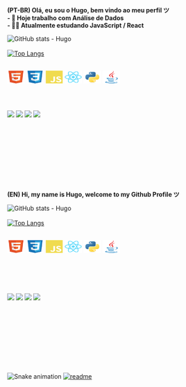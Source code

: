 <strong>(PT-BR) Olá, eu sou o Hugo, bem vindo ao meu perfil ツ</strong>
<br><strong> - 💼 Hoje trabalho com Análise de Dados </strong>
<br><strong> - 👨‍💻 Atualmente estudando JavaScript / React </strong>
<div>
  
![GitHub stats - Hugo](https://github-readme-stats.vercel.app/api?locale=pt-br&username=hugoFreit4s&show_icons=true&theme=onedark)
<br><br>
[![Top Langs](https://github-readme-stats.vercel.app/api/top-langs/?username=hugoFreit4s&theme=onedark&locale=pt-br)](https://github.com/hugoFreit4s/github-readme-stats)
</div>

<div style="display: inline_block"><br>

  <img align="center" alt="HTML" height="30" width="40" src="https://raw.githubusercontent.com/devicons/devicon/master/icons/html5/html5-original.svg">
  <img align="center" alt="CSS" height="30" width="40" src="https://raw.githubusercontent.com/devicons/devicon/master/icons/css3/css3-original.svg">
  <img align="center" alt="Js" height="30" width="40" src="https://raw.githubusercontent.com/devicons/devicon/master/icons/javascript/javascript-plain.svg">
  <img align="center" alt="React" height="30" width="40" src="https://raw.githubusercontent.com/devicons/devicon/master/icons/react/react-original.svg">
  <img align="center" alt="Python" height="30" width="40" src="https://raw.githubusercontent.com/devicons/devicon/master/icons/python/python-original.svg">
  <img align="center" alt="Python" height="30" width="40" src="https://raw.githubusercontent.com/devicons/devicon/master/icons/java/java-original.svg">

</div>

<br><br>

<div> 

  <a href="https://instagram.com/h.freit4s" target="_blank"><img src="https://img.shields.io/badge/-Instagram-%23E4405F?style=for-the-badge&logo=instagram&logoColor=white" target="_blank"></a>
  <a href="https://discord.gg/wagxzStdcR" target="_blank"><img src="https://img.shields.io/badge/Discord-7289DA?style=for-the-badge&logo=discord&logoColor=white" target="_blank"></a> 
  <a href = "mailto:hugo.encaminhados@gmail.com"><img src="https://img.shields.io/badge/-Gmail-%23333?style=for-the-badge&logo=gmail&logoColor=white" target="_blank"></a>
  <a href="https://www.linkedin.com/in/hugo-de-freitas-93887b260/" target="_blank"><img src="https://img.shields.io/badge/-LinkedIn-%230077B5?style=for-the-badge&logo=linkedin&logoColor=white" target="_blank"></a> 
  
</div>

<br><br><br><br><br><br><br><br>

<strong>(EN) Hi, my name is Hugo, welcome to my Github Profile ツ</strong>

<div>

  ![GitHub stats - Hugo](https://github-readme-stats.vercel.app/api?username=hugoFreit4s&show_icons=true&theme=onedark)
  <br><br>
  [![Top Langs](https://github-readme-stats.vercel.app/api/top-langs/?username=hugoFreit4s&theme=onedark)](https://github.com/hugoFreit4s/github-readme-stats) 

</div>

<div style="display: inline_block"><br>

  <img align="center" alt="HTML" height="30" width="40" src="https://raw.githubusercontent.com/devicons/devicon/master/icons/html5/html5-original.svg">
  <img align="center" alt="CSS" height="30" width="40" src="https://raw.githubusercontent.com/devicons/devicon/master/icons/css3/css3-original.svg">
  <img align="center" alt="Js" height="30" width="40" src="https://raw.githubusercontent.com/devicons/devicon/master/icons/javascript/javascript-plain.svg">
  <img align="center" alt="React" height="30" width="40" src="https://raw.githubusercontent.com/devicons/devicon/master/icons/react/react-original.svg">
  <img align="center" alt="Python" height="30" width="40" src="https://raw.githubusercontent.com/devicons/devicon/master/icons/python/python-original.svg">
  <img align="center" alt="Python" height="30" width="40" src="https://raw.githubusercontent.com/devicons/devicon/master/icons/java/java-original.svg">

</div>

<br><br>


<br>

<div> 

  <a href="https://instagram.com/h.freit4s" target="_blank"><img src="https://img.shields.io/badge/-Instagram-%23E4405F?style=for-the-badge&logo=instagram&logoColor=white" target="_blank"></a>
  <a href="https://discord.gg/wagxzStdcR" target="_blank"><img src="https://img.shields.io/badge/Discord-7289DA?style=for-the-badge&logo=discord&logoColor=white" target="_blank"></a> 
  <a href = "mailto:hugo.encaminhados@gmail.com"><img src="https://img.shields.io/badge/-Gmail-%23333?style=for-the-badge&logo=gmail&logoColor=white" target="_blank"></a>
  <a href="https://www.linkedin.com/in/hugo-de-freitas-93887b260/" target="_blank"><img src="https://img.shields.io/badge/-LinkedIn-%230077B5?style=for-the-badge&logo=linkedin&logoColor=white" target="_blank"></a> 
  
</div>

<br><br><br><br><br><br><br><br>

![Snake animation](https://github.com/hugoFreit4s/hugoFreit4s/blob/output/github-contribuition-grid-snake.svg)
[![readme](https://github-readme-stats.vercel.app/api/pin/?username=hugoFreit4s&repo=hugoFreit4s&theme=onedark)](https://github.com/hugoFreit4s/hugoFreit4s)

